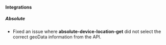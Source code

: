 #### Integrations
##### Absolute
- Fixed an issue where **absolute-device-location-get** did not select the correct geoData information from the API.
